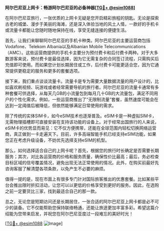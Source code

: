 **阿尔巴尼亚上网卡：畅游阿尔巴尼亚的必备神器[[TG💪+ @esim1088](https://t.me/s/esim1088)]**

在阿尔巴尼亚旅行，一张优质的上网卡无疑是您开启精彩旅程的钥匙。无论是探索古老的城堡、漫步于美丽的海滩，还是深入体验当地的风土人情，一款好的手机卡或流量卡都能让您随时随地保持在线，享受无缝连接的便捷生活。

首先，让我们来聊聊阿尔巴尼亚的手机卡种类。阿尔巴尼亚的主要运营商包括Vodafone、Telekom Albania以及Albanian Mobile Telecommunications（AMC）。这些运营商提供的手机卡主要分为预付费卡和后付费卡两种。对于大多数游客来说，预付费卡是最佳选择，因为它无需复杂的合同签订流程，只需购买后充值即可使用。而如果您计划长期居住或工作，后付费卡可能更适合您，因为它通常提供更稳定的服务和更多的套餐选项。

接下来，我们重点谈谈流量卡。流量卡是专为需要大量数据流量的用户设计的，比如喜欢刷视频、玩游戏或者经常需要导航的旅行者。阿尔巴尼亚的流量卡通常有多种套餐可供选择，从每天几GB的小流量包到每月几十GB的大流量包，满足不同用户的个性化需求。例如，一些运营商推出了“无限制流量”套餐，虽然速度可能会在达到一定阈值后被降低，但依然能够满足日常使用的需求。

除了传统的实体SIM卡，如今eSIM技术也逐渐普及。eSIM卡是一种虚拟SIM卡，无需物理插槽即可直接安装在支持该功能的设备上。对于经常出国旅行的人来说，eSIM卡的优势显而易见：它不仅方便携带，还能在全球范围内轻松切换网络运营商，真正做到一卡走遍天下。目前，许多高端智能手机已经支持eSIM功能，如果您正在考虑升级设备，不妨优先选择支持eSIM的机型。

那么，如何选择适合自己的上网卡呢？首先，根据您的旅行时长确定是否需要长期服务；其次，对比各运营商的价格和服务质量，确保性价比最高；最后，务必检查目标区域的信号覆盖情况，避免出现无法正常使用的情况。此外，在购买前最好先咨询客服了解清楚各项条款，以免产生不必要的麻烦。

值得一提的是，现在市面上有很多专门针对国际旅客推出的优惠套餐。比如某些平台会推出限时折扣活动，让您可以以更低的价格享受到更好的服务。因此，在选购之前一定要货比三家，找到最适合自己的那一款。

总之，无论您是短期访问还是长期居住，一张合适的阿尔巴尼亚上网卡都是必不可少的装备。它不仅能帮助您保持联络畅通，还能让旅途更加丰富多彩。希望这篇介绍能为您带来启发，并祝您在阿尔巴尼亚度过一段难忘的美好时光！

[[TG💪+ @esim1088](https://t.me/s/esim1088) ![Image](https://i.postimg.cc/4NQfJmqS/Snipaste-2025-05-13-00-14-12.png)]
